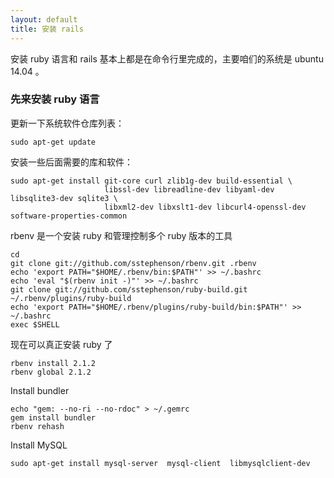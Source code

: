 ```yaml
---
layout: default
title: 安装 rails
---
```


安装 ruby 语言和 rails 基本上都是在命令行里完成的，主要咱们的系统是 ubuntu 14.04 。

### 先来安装 ruby 语言

更新一下系统软件仓库列表：

    sudo apt-get update

安装一些后面需要的库和软件：

    sudo apt-get install git-core curl zlib1g-dev build-essential \
                         libssl-dev libreadline-dev libyaml-dev libsqlite3-dev sqlite3 \
                         libxml2-dev libxslt1-dev libcurl4-openssl-dev software-properties-common

rbenv 是一个安装 ruby 和管理控制多个 ruby 版本的工具

    cd
    git clone git://github.com/sstephenson/rbenv.git .rbenv
    echo 'export PATH="$HOME/.rbenv/bin:$PATH"' >> ~/.bashrc
    echo 'eval "$(rbenv init -)"' >> ~/.bashrc
    git clone git://github.com/sstephenson/ruby-build.git ~/.rbenv/plugins/ruby-build
    echo 'export PATH="$HOME/.rbenv/plugins/ruby-build/bin:$PATH"' >> ~/.bashrc
    exec $SHELL

现在可以真正安装 ruby 了

    rbenv install 2.1.2
    rbenv global 2.1.2

Install bundler

    echo "gem: --no-ri --no-rdoc" > ~/.gemrc
    gem install bundler
    rbenv rehash

Install MySQL

    sudo apt-get install mysql-server  mysql-client  libmysqlclient-dev

